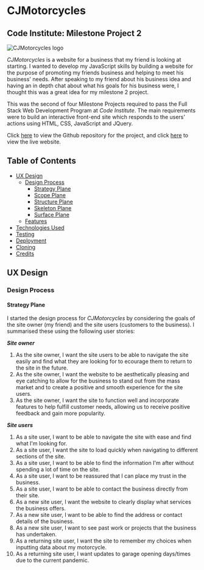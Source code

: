 # CJMotorcycles

## Code Institute: Milestone Project 2

![CJMotorcycles logo](assets/image/readme/readme-title.png)

_CJMotorcycles_ is a website for a business that my friend is looking at starting. I wanted to develop my JavaScript skills by building a website for the purpose of promoting my friends business and helping to meet his business' needs. After speaking to my friend about his business idea and having an in depth chat about what his goals for his business were, I thought this was a great idea for my milestone 2 project.

This was the second of four Milestone Projects required to pass the Full Stack Web Development Program at _Code Institute_. The main requirements were to build an interactive front-end site which responds to the users' actions using HTML, CSS, JavaScript and JQuery.

Click [here](https://github.com/hazza579/CJMotorcycles) to view the Github repository for the project, and click [here]() to view the live website.

## Table of Contents

- [UX Design](#ux-design)
    - [Design Process](#design-process)
        - [Strategy Plane](#strategy-plane)
        - [Scope Plane](#scope-plane)
        - [Structure Plane](#structure-plane)
        - [Skeleton Plane](#skeleton-plane)
        - [Surface Plane](#surface-plane)
    - [Features](#features)
- [Technologies Used](#technologies-used)
- [Testing](#testing)
- [Deployment](#deployment)
- [Cloning](#cloning)
- [Credits](#credits)

## UX Design
### Design Process
#### Strategy Plane 
I started the design process for _CJMotorcycles_ by considering the goals of the site owner (my friend) and the site users (customers to the business). I summarised these using the following user stories:

_**Site owner**_
1. As the site owner, I want the site users to be able to navigate the site easily and find what they are looking for to ecourage them to return to the site in the future.
2. As the site owner, I want the website to be aesthetically pleasing and eye catching to allow for the business to stand out from the mass market and to create a positive and smooth experience for the site users.
3. As the site owner, I want the site to function well and incorporate features to help fulfill customer needs, allowing us to receive positive feedback and gain more popularity.

_**Site users**_
1. As a site user, I want to be able to navigate the site with ease and find what I'm looking for.
2. As a site user, I want the site to load quickly when navigating to different sections of the site.
3. As a site user, I want to be able to find the information I'm after without spending a lot of time on the site.
4. As a site user, I want to be reassured that I can place my trust in the business.
5. As a site user, I want to be able to contact the business directly from their site.
6. As a new site user, I want the website to clearly display what services the business offers.
7. As a new site user, I want to be able to find the address or contact details of the business.
8. As a new site user, I want to see past work or projects that the business has undertaken.
9. As a returning site user, I want the site to remember my choices when inputting data about my motorcycle.
10. As a returning site user, I want updates to garage opening days/times due to the current pandemic.
